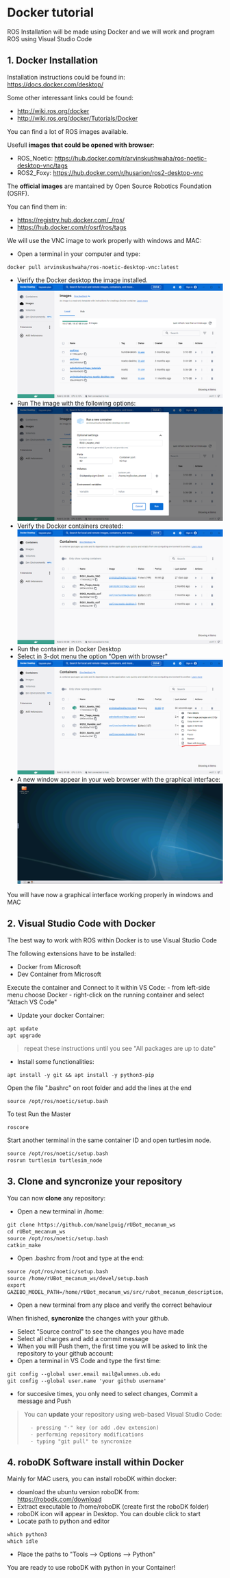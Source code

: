 # **Docker tutorial**

ROS Installation will be made using Docker and we will work and program ROS using Visual Studio Code


## **1. Docker Installation**
Installation instructions could be found in: https://docs.docker.com/desktop/

Some other interessant links could be found:
- http://wiki.ros.org/docker
- http://wiki.ros.org/docker/Tutorials/Docker

You can find a lot of ROS images available. 

Usefull **images that could be opened with browser**:
- ROS_Noetic: https://hub.docker.com/r/arvinskushwaha/ros-noetic-desktop-vnc/tags
- ROS2_Foxy: https://hub.docker.com/r/husarion/ros2-desktop-vnc

  
The **official images** are mantained by Open Source Robotics Foundation (OSRF).

You can find them in:
- https://registry.hub.docker.com/_/ros/
- https://hub.docker.com/r/osrf/ros/tags

We will use the VNC image to work properly with windows and MAC:
- Open a terminal in your computer and type:
```shell
docker pull arvinskushwaha/ros-noetic-desktop-vnc:latest
```
- Verify the Docker desktop the image installed. 
![](./Images/00_Docker/00_Docker_imageVNC.png)
- Run The image with the following options:
![](./Images/00_Docker/00_Docker_container_settings.png)
- Verify the Docker containers created:
![](./Images/00_Docker/00_Docker_container_created.png)
- Run the container in Docker Desktop
- Select in 3-dot menu the option "Open with browser"
![](./Images/00_Docker/00_Docker_container_browser.png)
- A new window appear in your web browser with the graphical interface:
![](./Images/00_Docker/00_Docker_container_vnc.png)

You will have now a graphical interface working properly in windows and MAC

## **2. Visual Studio Code with Docker**

The best way to work with ROS within Docker is to use Visual Studio Code

The following extensions have to be installed:
- Docker from Microsoft
- Dev Container from Microsoft


Execute the container and Connect to it within VS Code:
    - from left-side menu choose Docker
    - right-click on the running container and select "Attach VS Code"
- Update your docker Container:
```shell
apt update
apt upgrade
```
>repeat these instructions until you see "All packages are up to date"

- Install some functionalities:
```shell
apt install -y git && apt install -y python3-pip
```
Open the file ".bashrc" on root folder and add the lines at the end
```shell
source /opt/ros/noetic/setup.bash
```
To test Run the Master
```shell
roscore
```

Start another terminal in the same container ID and open turtlesim node.
```shell
source /opt/ros/noetic/setup.bash
rosrun turtlesim turtlesim_node
```

## **3. Clone and syncronize your repository**

You can now **clone** any repository:
- Open a new terminal in /home:
```shell
git clone https://github.com/manelpuig/rUBot_mecanum_ws
cd rUBot_mecanum_ws
source /opt/ros/noetic/setup.bash
catkin_make
```
- Open .bashrc from /root and type at the end:
```shell
source /opt/ros/noetic/setup.bash
source /home/rUBot_mecanum_ws/devel/setup.bash
export GAZEBO_MODEL_PATH=/home/rUBot_mecanum_ws/src/rubot_mecanum_description/models:$GAZEBO_MODEL_PATH
```
- Open a new terminal from any place and verify the correct behaviour

When finished, **syncronize** the changes with your github. 
- Select "Source control" to see the changes you have made
- Select all changes and add a commit message
- When you will Push them, the first time you will be asked to link the repository to your github account:
- Open a terminal in VS Code and type the first time:
```shell
git config --global user.email mail@alumnes.ub.edu
git config --global user.name 'your github username'
```
- for succesive times, you only need to select changes, Commit a message and Push

>You can **update** your repository using web-based Visual Studio Code:
>
>       - pressing "·" key (or add .dev extension)
>       - performing repository modifications
>       - typing "git pull" to syncronize

## **4. roboDK Software install within Docker**

Mainly for MAC users, you can install roboDK within docker:
- download the ubuntu version roboDK from: https://robodk.com/download
- Extract executable to /home/roboDK (create first the roboDK folder)
- roboDK icon will appear in Desktop. You can double click to start
- Locate path to python and editor
```shell
which python3
which idle
```
- Place the paths to "Tools --> Options --> Python"

You are ready to use roboDK with python in your Container!